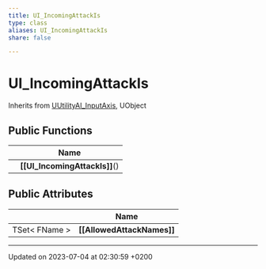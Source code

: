 ```yaml
---
title: UI_IncomingAttackIs
type: class
aliases: UI_IncomingAttackIs
share: false

---
```


# UI_IncomingAttackIs





Inherits from [UUtilityAI_InputAxis](/docs/SDK/Source/Classes/classUUtilityAI__InputAxis.md), UObject

## Public Functions

|                | Name           |
| -------------- | -------------- |
| | **[[UI_IncomingAttackIs]]**() |

## Public Attributes

|                | Name           |
| -------------- | -------------- |
| TSet< FName > | **[[AllowedAttackNames]]**  |

-------------------------------

Updated on 2023-07-04 at 02:30:59 +0200